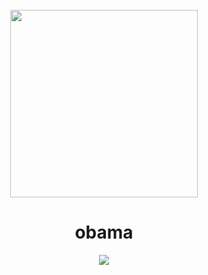 <div align="center">
    <br>
    <img src="https://cdn.discordapp.com/attachments/800148901399232592/801861099350786089/image0.jpg" height="300" align="center">
    <br>
    <h1>obama</h1>
    <p>
        <a href="https://discord.gg/biden"><img src="https://img.shields.io/discord/800135755220910152?color=5162F1&style=for-the-badge&logo=discord&logoColor=white"></a>
    </p>
</div>
